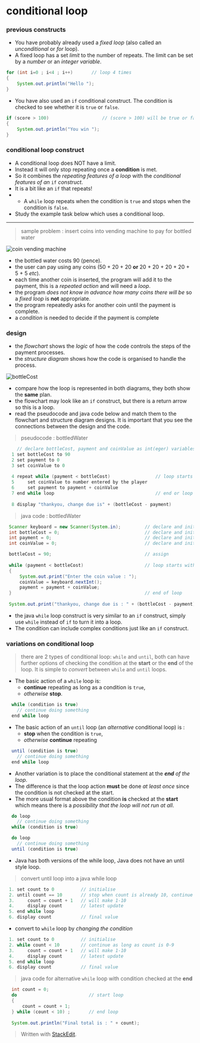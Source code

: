 # conditional loop
### previous constructs
 - You have probably already used a *fixed loop* (also called an *unconditional* or *for* loop).
 - A fixed loop has a set *limit* to the number of repeats. The limit can be set by a *number* or an *integer variable*.

```java
for (int i=0 ; i<4 ; i++)		// loop 4 times
{
	System.out.println("Hello ");
}
```

- You have also used an `if` conditional construct. The condition is checked to see whether it is `true` or `false`.

```java
if (score > 100)	                // (score > 100) will be true or false
{
	System.out.println("You win ");
}
```
### conditional loop construct
- A conditional loop does NOT have a limit.
- Instead it will only stop repeating once a **condition** is met. 
- So it combines the *repeating features of a loop* with the *conditional features of an* `if` *construct*. 
- It is a bit like an `if` that repeats!
- - A `while` loop repeats when the condition is `true` and stops when the condition is `false`.
- Study the example task below which uses a conditional loop.
---
> sample problem : insert coins into vending machine to pay for bottled water

![coin vending machine](https://i1.wp.com/bookacan.com/wp-content/uploads/2018/01/coin-operated-water-vending-machine.jpg?resize=250,250&ssl=1)
- the bottled water costs 90 (pence).
- the user can pay using any coins (50 + 20 + 20 **or** 20 + 20 + 20 + 20 + 5 + 5 *etc*).
- each time another coin is inserted, the program will add it to the payment, this is a *repeated action* and will need a *loop*.
- the program *does not know in advance how many coins there will be* so a *fixed loop* is **not** appropriate.
- the program repeatedly asks for another coin until the payment is complete.
- a *condition* is needed to decide if the payment is complete

### design
- the *flowchart* shows the *logic* of how the code controls the steps of the payment processes.
- the *structure diagram* shows how the code is organised to handle the process.

![bottleCost](https://lh3.googleusercontent.com/gcQz-aB3VZjTDE7FF2HRibWDyPWbGrmLgiH5ztsuZgelDqDRI5XIHMQv2SwylS93FCmynLNfv9Xv=s1000 "bottleGuess")

- compare how the loop is represented in both diagrams, they both show the **same** plan.
- the flowchart may look like an `if` construct, but there is a return arrow so this is a loop.
- read the pseudocode and java code below and match them to the flowchart and structure diagram designs. It is important that you see the connections between the design and the code.

> pseudocode : bottledWater

```java
	// declare bottleCost, payment and coinValue as int(eger) variables
  1 set bottleCost to 90
  2 set payment to 0
  3 set coinValue to 0
  
  4 repeat while (payment < bottleCost)					// loop starts with a condition
  5     set coinValue to number entered by the player
  6     set payment to payment + coinValue
  7 end while loop										// end or loop
  
  8 display "thankyou, change due is" + (bottleCost - payment)
``` 
> java code : bottledWater
```java
 Scanner keyboard = new Scanner(System.in);			// declare and initialise
 int bottleCost = 0;								// declare and initialise
 int payment = 0;									// declare and initialise
 int coinValue = 0;									// declare and initialise

 bottleCost = 90;									// assign
 
 while (payment < bottleCost)						// loop starts with a condition
 {
     System.out.print("Enter the coin value : ");
     coinValue = keyboard.nextInt();
     payment = payment + coinValue;
 }													// end of loop
 
 System.out.print("thankyou, change due is : " + (bottleCost - payment));
``` 
- the java `while` loop construct is very similar to an `if` construct, simply use `while` instead of `if` to turn it into a loop.
- The condition can include complex conditions just like an `if` construct.

### variations on conditional loop
> there are 2 types of conditional loop: `while` and `until`, both can have further options of checking the condition at the **start** or the **end** of the loop. It is simple to *convert* between `while` and `until` loops.
- The basic action of a `while` loop is: 
  - **continue** repeating as long as a condition is `true`, 
  - *otherwise* **stop**.
```java
  while (condition is true)
    // continue doing something
  end while loop
```
- The basic action of an `until` loop (an *alternative* conditional loop) is : 
  - **stop** when the condition is `true`, 
  - *otherwise* **continue** repeating
```java
  until (condition is true)
    // continue doing something
  end while loop
```
- Another variation is to place the conditional statement at the ***end** of the loop*.
- The difference is that the loop action **must** be done *at least once* since the condition is not checked at the start.
- The more usual format above the condition **is** checked at the **start** which means there is a *possibility that the loop will not run at all*.
```java
  do loop
    // continue doing something
  while (condition is true)
``` 
```java
  do loop
    // continue doing something
  until (condition is true)
``` 
- Java has both versions of the while loop, Java does not have an until style loop.
> convert until loop into a java while loop

```java
 1. set count to 0          // initialise
 2. until count == 10       // stop when count is already 10, continue otherwise
 3.     count = count + 1   // will make 1-10
 4.     display count       // latest update
 5. end while loop
 6. display count           // final value
```
- convert to `while` loop by *changing the condition*
```java
 1. set count to 0          // initialise
 2. while count < 10        // continue as long as count is 0-9
 3.     count = count + 1   // will make 1-10
 4.     display count       // latest update
 5. end while loop
 6. display count           // final value
```
> java code for alternative `while` loop with condition checked at the **end**
```java
  int count = 0;               
  do                           // start loop
  {
      count = count + 1;            
  } while (count < 10) ;       // end loop
  
  System.out.println("Final total is : " + count);
```

> Written with [StackEdit](https://stackedit.io/).


<!--stackedit_data:
eyJoaXN0b3J5IjpbMTg4NzYzMjg4MywtMTk2NTA0MjY5M119
-->